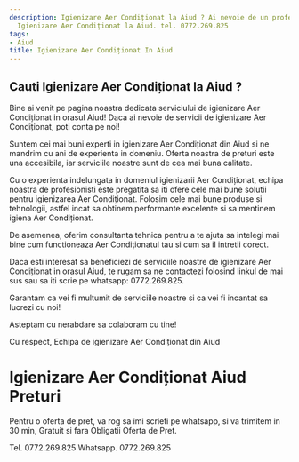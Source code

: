 ```yaml
---
description: Igienizare Aer Condiționat la Aiud ? Ai nevoie de un profesionist in
  Igienizare Aer Condiționat la Aiud. tel. 0772.269.825
tags:
- Aiud
title: Igienizare Aer Condiționat In Aiud
---
```



## Cauti Igienizare Aer Condiționat la Aiud ?


Bine ai venit pe pagina noastra dedicata serviciului de igienizare Aer Condiționat in orasul Aiud! Daca ai nevoie de servicii de igienizare Aer Condiționat, poti conta pe noi! 

Suntem cei mai buni experti in igienizare Aer Condiționat din Aiud si ne mandrim cu ani de experienta in domeniu. Oferta noastra de preturi este una accesibila, iar serviciile noastre sunt de cea mai buna calitate.

Cu o experienta indelungata in domeniul igienizarii Aer Condiționat, echipa noastra de profesionisti este pregatita sa iti ofere cele mai bune solutii pentru igienizarea Aer Condiționat. Folosim cele mai bune produse si tehnologii, astfel incat sa obtinem performante excelente si sa mentinem igiena Aer Condiționat.

De asemenea, oferim consultanta tehnica pentru a te ajuta sa intelegi mai bine cum functioneaza Aer Condiționatul tau si cum sa il intretii corect. 

Daca esti interesat sa beneficiezi de serviciile noastre de igienizare Aer Condiționat in orasul Aiud, te rugam sa ne contactezi folosind linkul de mai sus sau sa iti scrie pe whatsapp: 0772.269.825. 

Garantam ca vei fi multumit de serviciile noastre si ca vei fi incantat sa lucrezi cu noi! 

Asteptam cu nerabdare sa colaboram cu tine! 

Cu respect, 
Echipa de igienizare Aer Condiționat din Aiud

# Igienizare Aer Condiționat Aiud Preturi
Pentru o oferta de pret, va rog sa imi scrieti pe whatsapp, si va trimitem in 30 min, Gratuit si fara Obligatii Oferta de Pret.

Tel. 0772.269.825
Whatsapp. 0772.269.825